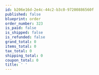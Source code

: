 ```yaml
---
id: b206e16d-2e4c-44c2-b3c0-97200886560f
published: false
blueprint: order
order_number: 323
is_paid: false
is_shipped: false
is_refunded: false
grand_total: 0
items_total: 0
tax_total: 0
shipping_total: 0
coupon_total: 0
title: ' '
---
```

